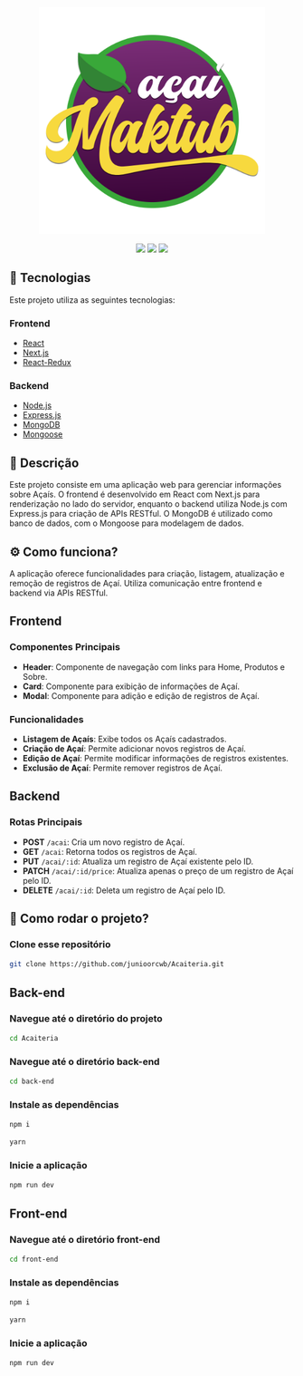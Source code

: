 <p align='center'><img width='400' alt="logo" src="./.github/logo.png"/></p>

<p align='center'>

<img src="https://img.shields.io/github/repo-size/junioorcwb/Acaiteria?color=6a0572">
<img src="https://img.shields.io/github/languages/count/junioorcwb/Acaiteria?color=6a0572">
<img src="https://img.shields.io/github/last-commit/junioorcwb/Acaiteria?color=6a0572">  
</p>

## 🚀 Tecnologias

Este projeto utiliza as seguintes tecnologias:

### Frontend

- [React](https://reactjs.org/)
- [Next.js](https://nextjs.org/)
- [React-Redux](https://react-redux.js.org/)

### Backend

- [Node.js](https://nodejs.org/)
- [Express.js](https://expressjs.com/)
- [MongoDB](https://www.mongodb.com/)
- [Mongoose](https://mongoosejs.com/)

## 📜 Descrição

Este projeto consiste em uma aplicação web para gerenciar informações sobre Açaís. O frontend é desenvolvido em React com Next.js para renderização no lado do servidor, enquanto o backend utiliza Node.js com Express.js para criação de APIs RESTful. O MongoDB é utilizado como banco de dados, com o Mongoose para modelagem de dados.

## ⚙️ Como funciona?

A aplicação oferece funcionalidades para criação, listagem, atualização e remoção de registros de Açaí. Utiliza comunicação entre frontend e backend via APIs RESTful.

## Frontend

### Componentes Principais

- **Header**: Componente de navegação com links para Home, Produtos e Sobre.
- **Card**: Componente para exibição de informações de Açaí.
- **Modal**: Componente para adição e edição de registros de Açaí.

### Funcionalidades

- **Listagem de Açaís**: Exibe todos os Açaís cadastrados.
- **Criação de Açaí**: Permite adicionar novos registros de Açaí.
- **Edição de Açaí**: Permite modificar informações de registros existentes.
- **Exclusão de Açaí**: Permite remover registros de Açaí.

## Backend

### Rotas Principais

- **POST** `/acai`: Cria um novo registro de Açaí.
- **GET** `/acai`: Retorna todos os registros de Açaí.
- **PUT** `/acai/:id`: Atualiza um registro de Açaí existente pelo ID.
- **PATCH** `/acai/:id/price`: Atualiza apenas o preço de um registro de Açaí pelo ID.
- **DELETE** `/acai/:id`: Deleta um registro de Açaí pelo ID.

## 🎲 Como rodar o projeto?

### Clone esse repositório

```bash
git clone https://github.com/junioorcwb/Acaiteria.git
```

## Back-end

### Navegue até o diretório do projeto

```bash
cd Acaiteria
```

### Navegue até o diretório back-end

```bash
cd back-end
```

### Instale as dependências

```bash
npm i
```

```bash
yarn
```

### Inicie a aplicação

```bash
npm run dev
```

## Front-end

### Navegue até o diretório front-end

```bash
cd front-end

```

### Instale as dependências

```bash
npm i
```

```bash
yarn
```

### Inicie a aplicação

```bash
npm run dev
```
